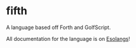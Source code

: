 # fifth
A language based off Forth and GolfScript.

All documentation for the language is on [Esolangs](http://esolangs.org/wiki/Fifth)!
